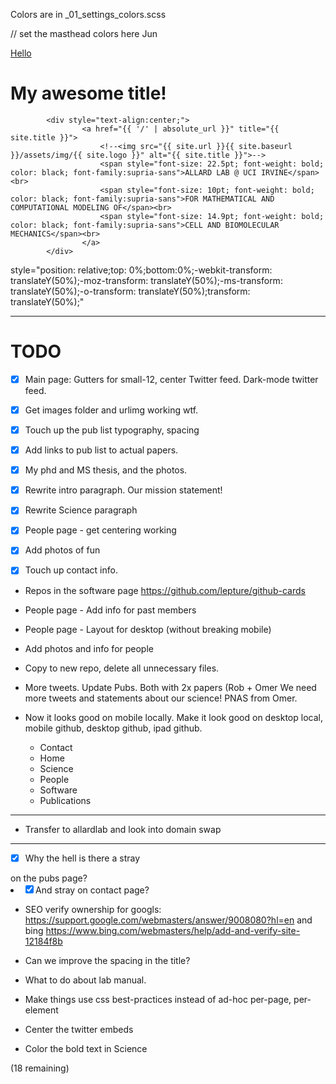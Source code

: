 Colors are in _01_settings_colors.scss

// set the masthead colors here Jun


<a style="text-align: center" href="{{ '/' | absolute_url }}" title="{{ site.title }} – {{ site.slogan }}">Hello
				<!--<img src="{{ site.url }}{{ site.baseurl }}/assets/img/{{ site.logo }}" alt="{{ site.title }} – {{ site.slogan }}">-->
			</a>

# My awesome title!

			<div style="text-align:center;">
					<a href="{{ '/' | absolute_url }}" title="{{ site.title }}">
						<!--<img src="{{ site.url }}{{ site.baseurl }}/assets/img/{{ site.logo }}" alt="{{ site.title }}">-->
						<span style="font-size: 22.5pt; font-weight: bold; color: black; font-family:supria-sans">ALLARD LAB @ UCI IRVINE</span><br>
						<span style="font-size: 10pt; font-weight: bold; color: black; font-family:supria-sans">FOR MATHEMATICAL AND COMPUTATIONAL MODELING OF</span><br>
						<span style="font-size: 14.9pt; font-weight: bold; color: black; font-family:supria-sans">CELL AND BIOMOLECULAR MECHANICS</span><br>
					</a>
			</div>


 style="position: relative;top: 0%;bottom:0%;-webkit-transform: translateY(50%);-moz-transform: translateY(50%);-ms-transform: translateY(50%);-o-transform: translateY(50%);transform: translateY(50%);"

---

# TODO

* [x] Main page: Gutters for small-12, center Twitter feed. Dark-mode twitter feed.

* [x] Get images folder and urlimg working wtf.

* [x] Touch up the pub list typography, spacing

* [x] Add links to pub list to actual papers.

* [x] My phd and MS thesis, and the photos.

* [x] Rewrite intro paragraph. Our mission statement!

* [x] Rewrite Science paragraph

* [x] People page - get centering working

* [x] Add photos of fun

* [x] Touch up contact info.

* Repos in the software page
https://github.com/lepture/github-cards

* People page - Add info for past members

* People page - Layout for desktop (without breaking mobile)

* Add photos and info for people

* Copy to new repo, delete all unnecessary files.

* More tweets. Update Pubs. Both with 2x papers (Rob + Omer We need more tweets and statements about our science! PNAS from Omer.

* Now it looks good on mobile locally. Make it look good on desktop local, mobile github, desktop github, ipad github.
	- Contact
	- Home
	- Science
	- People
	- Software
    - Publications

---

* Transfer to allardlab and look into domain swap

---

* [x] Why the hell is there a stray </ul> on the pubs page? 
* [x] And stray </div> on contact page?

* SEO verify ownership for googls: 
	https://support.google.com/webmasters/answer/9008080?hl=en and bing https://www.bing.com/webmasters/help/add-and-verify-site-12184f8b

* Can we improve the spacing in the title?

* What to do about lab manual.

* Make things use css best-practices instead of ad-hoc per-page, per-element

* Center the twitter embeds
* Color the bold text in Science

(18 remaining)